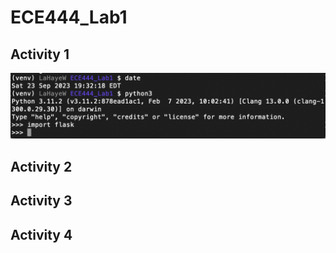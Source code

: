 # ECE444_Lab1
 
## Activity 1
![Alt text](Screenshots/Activity1_1.png)

## Activity 2


## Activity 3


## Activity 4
